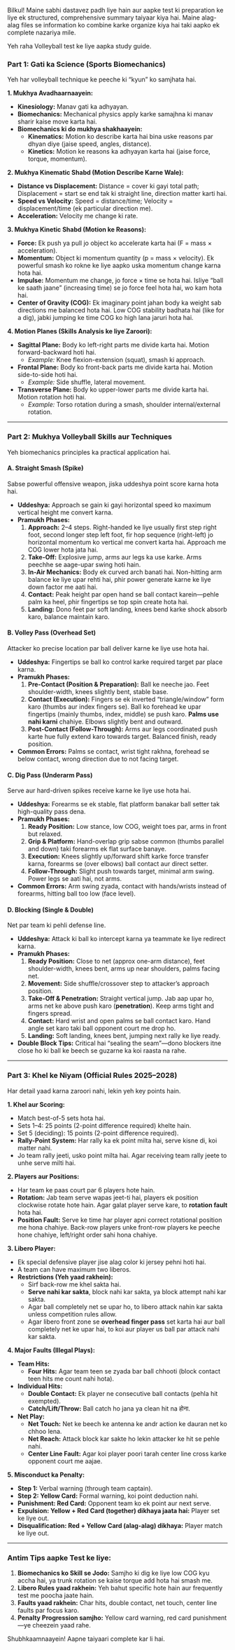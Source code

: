 Bilkul! Maine sabhi dastavez padh liye hain aur aapke test ki preparation ke liye ek structured, comprehensive summary taiyaar kiya hai. Maine alag-alag files se information ko combine karke organize kiya hai taki aapko ek complete nazariya mile.

Yeh raha Volleyball test ke liye aapka study guide.

### **Part 1: Gati ka Science (Sports Biomechanics)**

Yeh har volleyball technique ke peeche ki “kyun” ko samjhata hai.

**1. Mukhya Avadhaarnaayein:**
*   **Kinesiology:** Manav gati ka adhyayan.
*   **Biomechanics:** Mechanical physics apply karke samajhna ki manav sharir kaise move karta hai.
*   **Biomechanics ki do mukhya shakhaayein:**
    *   **Kinematics:** Motion ko describe karta hai bina uske reasons par dhyan diye (jaise speed, angles, distance).
    *   **Kinetics:** Motion ke reasons ka adhyayan karta hai (jaise force, torque, momentum).

**2. Mukhya Kinematic Shabd (Motion Describe Karne Wale):**
*   **Distance vs Displacement:** Distance = cover ki gayi total path; Displacement = start se end tak ki straight line, direction matter karti hai.
*   **Speed vs Velocity:** Speed = distance/time; Velocity = displacement/time (ek particular direction me).
*   **Acceleration:** Velocity me change ki rate.

**3. Mukhya Kinetic Shabd (Motion ke Reasons):**
*   **Force:** Ek push ya pull jo object ko accelerate karta hai (F = mass × acceleration).
*   **Momentum:** Object ki momentum quantity (p = mass × velocity). Ek powerful smash ko rokne ke liye aapko uska momentum change karna hota hai.
*   **Impulse:** Momentum me change, jo force × time se hota hai. Isliye “ball ke saath jaane” (increasing time) se jo force feel hota hai, wo kam hota hai.
*   **Center of Gravity (COG):** Ek imaginary point jahan body ka weight sab directions me balanced hota hai. Low COG stability badhata hai (like for a dig), jabki jumping ke time COG ko high lana jaruri hota hai.

**4. Motion Planes (Skills Analysis ke liye Zaroori):**
*   **Sagittal Plane:** Body ko left-right parts me divide karta hai. Motion forward-backward hoti hai.
    *   *Example:* Knee flexion-extension (squat), smash ki approach.
*   **Frontal Plane:** Body ko front-back parts me divide karta hai. Motion side-to-side hoti hai.
    *   *Example:* Side shuffle, lateral movement.
*   **Transverse Plane:** Body ko upper-lower parts me divide karta hai. Motion rotation hoti hai.
    *   *Example:* Torso rotation during a smash, shoulder internal/external rotation.

---

### **Part 2: Mukhya Volleyball Skills aur Techniques**

Yeh biomechanics principles ka practical application hai.

#### **A. Straight Smash (Spike)**
Sabse powerful offensive weapon, jiska uddeshya point score karna hota hai.
*   **Uddeshya:** Approach se gain ki gayi horizontal speed ko maximum vertical height me convert karna.
*   **Pramukh Phases:**
    1.  **Approach:** 2–4 steps. Right-handed ke liye usually first step right foot, second longer step left foot, fir hop sequence (right-left) jo horizontal momentum ko vertical me convert karta hai. Approach me COG lower hota jata hai.
    2.  **Take-Off:** Explosive jump, arms aur legs ka use karke. Arms peechhe se aage-upar swing hoti hain.
    3.  **In-Air Mechanics:** Body ek curved arch banati hai. Non-hitting arm balance ke liye upar rehti hai, phir power generate karne ke liye down factor me aati hai.
    4.  **Contact:** Peak height par open hand se ball contact karein—pehle palm ka heel, phir fingertips se top spin create hota hai.
    5.  **Landing:** Dono feet par soft landing, knees bend karke shock absorb karo, balance maintain karo.

#### **B. Volley Pass (Overhead Set)**
Attacker ko precise location par ball deliver karne ke liye use hota hai.
*   **Uddeshya:** Fingertips se ball ko control karke required target par place karna.
*   **Pramukh Phases:**
    1.  **Pre-Contact (Position & Preparation):** Ball ke neeche jao. Feet shoulder-width, knees slightly bent, stable base.
    2.  **Contact (Execution):** Fingers se ek inverted “triangle/window” form karo (thumbs aur index fingers se). Ball ko forehead ke upar fingertips (mainly thumbs, index, middle) se push karo. **Palms use nahi karni** chahiye. Elbows slightly bent and outward.
    3.  **Post-Contact (Follow-Through):** Arms aur legs coordinated push karte hue fully extend karo towards target. Balanced finish, ready position.
*   **Common Errors:** Palms se contact, wrist tight rakhna, forehead se below contact, wrong direction due to not facing target.

#### **C. Dig Pass (Underarm Pass)**
Serve aur hard-driven spikes receive karne ke liye use hota hai.
*   **Uddeshya:** Forearms se ek stable, flat platform banakar ball setter tak high-quality pass dena.
*   **Pramukh Phases:**
    1.  **Ready Position:** Low stance, low COG, weight toes par, arms in front but relaxed.
    2.  **Grip & Platform:** Hand-overlap grip sabse common (thumbs parallel and down) taki forearms ek flat surface banaye.
    3.  **Execution:** Knees slightly up/forward shift karke force transfer karna, forearms se (over elbows) ball contact aur direct setter.
    4.  **Follow-Through:** Slight push towards target, minimal arm swing. Power legs se aati hai, not arms.
*   **Common Errors:** Arm swing zyada, contact with hands/wrists instead of forearms, hitting ball too low (face level).

#### **D. Blocking (Single & Double)**
Net par team ki pehli defense line.
*   **Uddeshya:** Attack ki ball ko intercept karna ya teammate ke liye redirect karna.
*   **Pramukh Phases:**
    1.  **Ready Position:** Close to net (approx one-arm distance), feet shoulder-width, knees bent, arms up near shoulders, palms facing net.
    2.  **Movement:** Side shuffle/crossover step to attacker’s approach position.
    3.  **Take-Off & Penetration:** Straight vertical jump. Jab aap upar ho, arms net ke above push karo (**penetration**). Keep arms tight and fingers spread.
    4.  **Contact:** Hard wrist and open palms se ball contact karo. Hand angle set karo taki ball opponent court me drop ho.
    5.  **Landing:** Soft landing, knees bent, jumping next rally ke liye ready.
*   **Double Block Tips:** Critical hai “sealing the seam”—dono blockers itne close ho ki ball ke beech se guzarne ka koi raasta na rahe.

---

### **Part 3: Khel ke Niyam (Official Rules 2025–2028)**

Har detail yaad karna zaroori nahi, lekin yeh key points hain.

**1. Khel aur Scoring:**
*   Match best-of-5 sets hota hai.
*   Sets 1–4: 25 points (2-point difference required) khelte hain.
*   Set 5 (deciding): 15 points (2-point difference required).
*   **Rally-Point System:** Har rally ka ek point milta hai, serve kisne di, koi matter nahi.
*   Jo team rally jeeti, usko point milta hai. Agar receiving team rally jeete to unhe serve milti hai.

**2. Players aur Positions:**
*   Har team ke paas court par 6 players hote hain.
*   **Rotation:** Jab team serve wapas jeet-ti hai, players ek position clockwise rotate hote hain. Agar galat player serve kare, to **rotation fault** hota hai.
*   **Position Fault:** Serve ke time har player apni correct rotational position me hona chahiye. Back-row players unke front-row players ke peeche hone chahiye, left/right order sahi hona chahiye.

**3. Libero Player:**
*   Ek special defensive player jise alag color ki jersey pehni hoti hai.
*   A team can have maximum two liberos.
*   **Restrictions (Yeh yaad rakhein):**
    *   Sirf back-row me khel sakta hai.
    *   **Serve nahi kar sakta**, block nahi kar sakta, ya block attempt nahi kar sakta.
    *   Agar ball completely net se upar ho, to libero attack nahin kar sakta unless competition rules allow.
    *   Agar libero front zone se **overhead finger pass** set karta hai aur ball completely net ke upar hai, to koi aur player us ball par attack nahi kar sakta.

**4. Major Faults (Illegal Plays):**
*   **Team Hits:**
    *   **Four Hits:** Agar team teen se zyada bar ball chhooti (block contact teen hits me count nahi hota).
*   **Individual Hits:**
    *   **Double Contact:** Ek player ne consecutive ball contacts (pehla hit exempted).
    *   **Catch/Lift/Throw:** Ball catch ho jana ya clean hit na होना.
*   **Net Play:**
    *   **Net Touch:** Net ke beech ke antenna ke andr action ke dauran net ko chhoo lena.
    *   **Net Reach:** Attack block kar sakte ho lekin attacker ke hit se pehle nahi.
    *   **Center Line Fault:** Agar koi player poori tarah center line cross karke opponent court me aajae.

**5. Misconduct ka Penalty:**
*   **Step 1:** Verbal warning (through team captain).
*   **Step 2: Yellow Card:** Formal warning, koi point deduction nahi.
*   **Punishment: Red Card:** Opponent team ko ek point aur next serve.
*   **Expulsion: Yellow + Red Card (together) dikhaya jaata hai:** Player set ke liye out.
*   **Disqualification: Red + Yellow Card (alag-alag) dikhaya:** Player match ke liye out.

---

### **Antim Tips aapke Test ke liye:**

1.  **Biomechanics ko Skill se Jodo:** Samjho ki dig ke liye low COG kyu accha hai, ya trunk rotation se kaise torque add hota hai smash me.
2.  **Libero Rules yaad rakhein:** Yeh bahut specific hote hain aur frequently test me poocha jaate hain.
3.  **Faults yaad rakhein:** Char hits, double contact, net touch, center line faults par focus karo.
4.  **Penalty Progression samjho:** Yellow card warning, red card punishment—ye cheezein yaad rahe.

Shubhkaamnaayein! Aapne taiyaari complete kar li hai.
